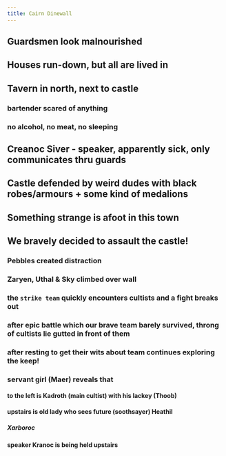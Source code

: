```yaml
---
title: Cairn Dinewall
---
```


## Guardsmen look malnourished
## Houses run-down, but all are lived in
## Tavern in north, next to castle
### bartender scared of anything
### no alcohol, no meat, no sleeping
## Creanoc Siver - speaker, apparently sick, only communicates thru guards
## Castle defended by weird dudes with black robes/armours + some kind of medalions
## Something strange is afoot in this town
## We bravely decided to assault the castle!
### Pebbles created distraction
### Zaryen, Uthal & Sky climbed over wall
### the `strike team` quickly encounters cultists and a fight breaks out
### after epic battle which our brave team barely survived, throng of cultists lie gutted in front of them
### after resting to get their wits about team continues exploring the keep!
### servant girl (Maer) reveals that
#### to the left is Kadroth (main cultist) with his lackey (Thoob)
#### upstairs is old lady who sees future (soothsayer) Heathil
##### Xarboroc
#### speaker Kranoc is being held upstairs
